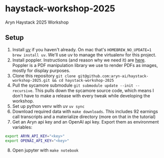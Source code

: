 # haystack-workshop-2025
Aryn Haystack 2025 Workshop

## Setup
1. Install [uv](https://docs.astral.sh/uv/getting-started/installation/#__tabbed_1_1) if you haven't already. On mac that's `HOMEBREW_NO_UPDATE=1 brew install uv`. We'll use uv to manage the virtualenv for this project.
2. Install poppler. Instructions (and reason why we need it) are [here](https://pdf2image.readthedocs.io/en/latest/installation.html). Poppler is a PDF manipulation library we use to render PDFs as images, mostly for display purposes.
3. Clone this repository `git clone git@github.com:aryn-ai/haystack-workshop-2025.git && cd haystack-workshop-2025`
4. Pull the sycamore submodule `git submodule update --init --recursive`. This pulls down the sycamore source code, which means I don't have to make a release with every tweak while developing the workshop.
5. Set up python venv with uv `uv sync`
6. Download required data with `make downloads`. This includes 92 earnings call transcripts and a materialize directory (more on that in the tutorial)
7. Get an Aryn api key and an OpenAI api key. Export them as environment variables:

```bash
export ARYN_API_KEY="<key>"
export OPENAI_API_KEY="<key>"
```

8. Open jupyter with `make notebook`
